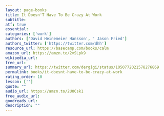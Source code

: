 ```yaml
---
layout: page-books
title: It Doesn'T Have To Be Crazy At Work
subtitle: 
atf: true
essential: 
categories: ['work']
authors: ['David Heinemeier Hansson', ' Jason Fried']
authors_twitter: ['https://twitter.com/dhh']
resource_url: https://basecamp.com/books/calm
amazon_url: https://amzn.to/2vSLpk9
wikipedia_url: 
free_url: 
summary_url: https://twitter.com/dergigi/status/1050772021578276869
permalink: books/it-doesnt-have-to-be-crazy-at-work
rating_order: 10
lesson: ['']
quote: ""
audio_url: https://amzn.to/2UOCsk1
free_audio_url: 
goodreads_url: 
description: ""
---
```

